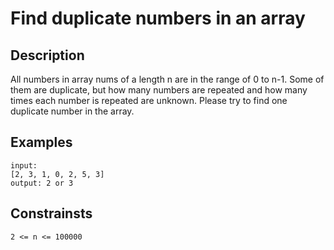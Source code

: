 # Find duplicate numbers in an array

## Description

All numbers in array nums of a length n are in the range of 0 to n-1. Some of them are duplicate, but how many numbers are repeated and how many times each number is repeated are unknown. Please try to find one duplicate number in the array.

## Examples

```shell
input:
[2, 3, 1, 0, 2, 5, 3]
output: 2 or 3
```
## Constrainsts
`2 <= n <= 100000`
